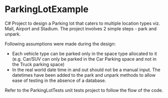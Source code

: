 # ParkingLotExample

C# Project to design a Parking lot that caters to multiple location types viz. Mall, Airport and Stadium. The project involves 2 simple steps - park and unpark.

Following assumptions were made during the design:
- Each vehicle type can be parked only in the space type allocated to it (e.g. Car/SUV can only be parked in the Car Parking space and not in the Truck parking space)
- In the real world date time in and out should not be a manual input. The datetimes have been added to the park and unpark methods to allow ease of testing in the absence of a database.

Refer to the ParkingLotTests unit tests project to follow the flow of the code.
